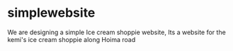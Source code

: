# simplewebsite
We are designing a simple Ice cream shoppie website, Its a website for the kemi's ice cream shoppie along Hoima road
